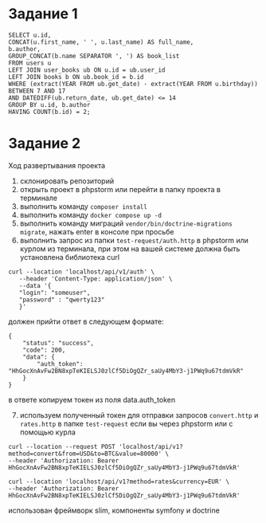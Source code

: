 # Задание 1
````
SELECT u.id,
CONCAT(u.first_name, ' ', u.last_name) AS full_name,
b.author,
GROUP_CONCAT(b.name SEPARATOR ', ') AS book_list
FROM users u
LEFT JOIN user_books ub ON u.id = ub.user_id
LEFT JOIN books b ON ub.book_id = b.id
WHERE (extract(YEAR FROM ub.get_date) - extract(YEAR FROM u.birthday)) BETWEEN 7 AND 17
AND DATEDIFF(ub.return_date, ub.get_date) <= 14
GROUP BY u.id, b.author
HAVING COUNT(b.id) = 2;
````
# Задание 2
Ход развертывания проекта
1. склонировать репозиторий
2. открыть проект в phpstorm или перейти в папку проекта в терминале
3. выполнить команду `composer install`
4. выполнить команду `docker compose up -d`
5. выполнить команду миграций `vendor/bin/doctrine-migrations migrate`, нажать enter в консоле при просьбе
6. выполнить запрос из папки `test-request/auth.http` в phpstorm
или курлом из терминала, при этом на вашей системе должна быть установлена библиотека curl
````
curl --location 'localhost/api/v1/auth' \
   --header 'Content-Type: application/json' \
   --data '{
   "login": "someuser",
   "password" : "qwerty123"
   }'
````
должен прийти ответ в следующем формате:
````
{
    "status": "success",
    "code": 200,
    "data": {
        "auth_token": "HhGocXnAvFw2BN8xpTeKIELSJ0zlCf5DiOgQZr_saUy4MbY3-j1PWq9u67tdmVkR"
    }
}
````
в ответе копируем токен из поля data.auth_token

7. используем полученный токен для отправки запросов `convert.http` и `rates.http` в папке `test-request` если вы через phpstorm
или с помощью курла
````
curl --location --request POST 'localhost/api/v1?method=convert&from=USD&to=BTC&value=80000' \
--header 'Authorization: Bearer HhGocXnAvFw2BN8xpTeKIELSJ0zlCf5DiOgQZr_saUy4MbY3-j1PWq9u67tdmVkR'
````
````
curl --location 'localhost/api/v1?method=rates&currency=EUR' \
--header 'Authorization: Bearer HhGocXnAvFw2BN8xpTeKIELSJ0zlCf5DiOgQZr_saUy4MbY3-j1PWq9u67tdmVkR'
````
использован фреймворк slim, компоненты symfony и doctrine

